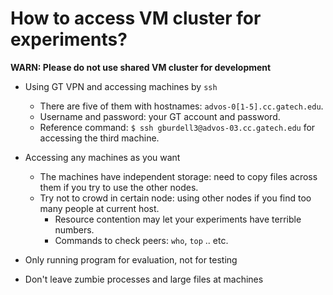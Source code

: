 # How to access VM cluster for experiments?

**WARN: Please do not use shared VM cluster for development**

* Using GT VPN and accessing machines by ``ssh``
	- There are five of them with hostnames: ``advos-0[1-5].cc.gatech.edu``.
	- Username and password: your GT account and password.
	- Reference command: ``$ ssh gburdell3@advos-03.cc.gatech.edu`` for accessing the third machine.

* Accessing any machines as you want
	- The machines have independent storage: need to copy files across them if you try to use the other nodes.
	- Try not to crowd in certain node: using other nodes if you find too many people at current host.
		- Resource contention may let your experiments have terrible numbers.
		- Commands to check peers: ``who``, ``top`` .. etc.

* Only running program for evaluation, not for testing

* Don't leave zumbie processes and large files at machines

